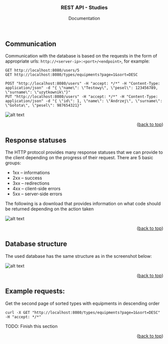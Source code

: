 <div align="center">
<h3 align="center">REST API - Studies</h3>
  <p align="center">
    Documentation
</p>
</div>
<br />

## Communication

Communication with the database is based on the requests in the form of appropriate urls:
```http://<server-ip>:<port>/<endpoint>```, for example:
```
GET http://localhost:8080/users/5
GET http://localhost:8080/types/equipments?page=1&sort=DESC

POST "http://localhost:8080/users" -H "accept: */*" -H "Content-Type: application/json" -d "{ \"name\": \"Testowy\", \"pesel\": 123456789, \"surname\": \"uzytkownik\"}"
PUT "http://localhost:8080/users" -H "accept: */*" -H "Content-Type: application/json" -d "{ \"id\": 1, \"name\": \"Andrzej\", \"surname\": \"Gołota\", \"pesel\": 987654321}"
```

![alt text](api_info.jpg)

<p align="right">(<a href="#top">back to top</a>)</p>



## Response statuses

The HTTP protocol provides many response statuses that we can provide to the client depending on the progress of their request. There are 5 basic groups:

* 1xx – informations
* 2xx – success
* 3xx – redirections
* 4xx – client-side errors
* 5xx – server-side errors

The following is a download that provides information on what code should be returned depending on the action taken

![alt text](responses_info.jpg)

<p align="right">(<a href="#top">back to top</a>)</p>

## Database structure

The used database has the same structure as in the screenshot below:

![alt text](database_info.jpg)

<p align="right">(<a href="#top">back to top</a>)</p>

## Example requests:

Get the second page of sorted types with equipments in descending order
```
curl -X GET "http://localhost:8080/types/equipments?page=1&sort=DESC" -H "accept: */*"
```

TODO: Finish this section

<p align="right">(<a href="#top">back to top</a>)</p>